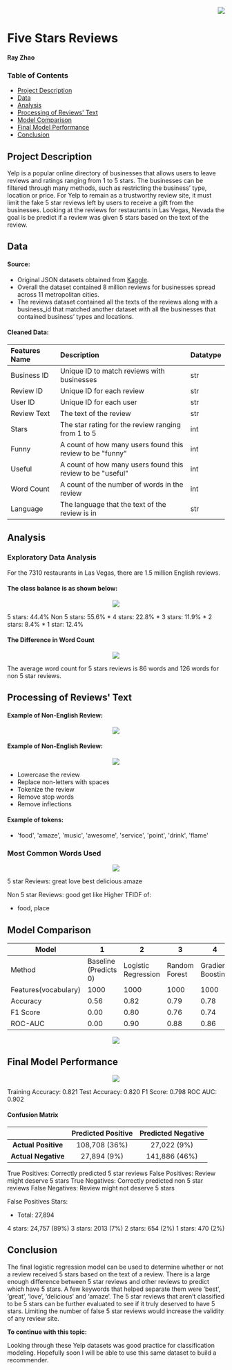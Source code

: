 <p align="right">
<img src="img/yelp-logo.png">
</p>

# Five Stars Reviews
**Ray Zhao**

### Table of Contents

* [Project Description](#description)
* [Data](#data)
* [Analysis](#analysis)
* [Processing of Reviews' Text](#NLP)
* [Model Comparison](#models)
* [Final Model Performance](#final)
* [Conclusion](#conclusion)

<a name="description"></a>
## Project Description

Yelp is a popular online directory of businesses that allows users to leave reviews and ratings ranging from 1 to 5 stars. The businesses can be filtered through many methods, such as restricting the business’ type, location or price. For Yelp to remain as a trustworthy review site, it must limit the fake 5 star reviews left by users to receive a gift from the businesses. Looking at the reviews for restaurants in Las Vegas, Nevada the goal is be predict if a review was given 5 stars based on the text of the review.



<a name="data"></a>
## Data

#### Source:
* Original JSON datasets obtained from [Kaggle](https://www.kaggle.com/yelp-dataset/yelp-dataset). 
* Overall the dataset contained 8 million reviews for businesses  spread across 11 metropolitan cities.
* The reviews dataset contained all the texts of the reviews along with a business_id that matched another dataset with all the businesses that contained business’ types and locations.

#### Cleaned Data:
| Features Name    | Description                                                 | Datatype |
|:-----------------|:------------------------------------------------------------|----------|
| Business ID      | Unique ID to match reviews with businesses                  | str      |
| Review ID        | Unique ID for each review                                   | str      |
| User ID          | Unique ID for each user                                     | str      |
| Review Text      | The text of the review                                      | str      |
| Stars            | The star rating for the review ranging from 1 to 5          | int      |
| Funny            | A count of how many users found this review to be "funny"   | int      |
| Useful           | A count of how many users found this review to be "useful"  | int      |
| Word Count       | A count of the number of words in the review                | int      |
| Language         | The language that the text of the review is in              | str      |


<a name="analysis"></a>
## Analysis

### Exploratory Data Analysis

For the 7310 restaurants in Las Vegas, there are 1.5 million English reviews.

#### The class balance is as shown below:
<p align="center">
<img src="img/stars_ratio_.png">
</p>
5 stars: 44.4%
Non 5 stars: 55.6%
* 4 stars: 22.8%
* 3 stars: 11.9%
* 2 stars: 8.4%
* 1 star: 12.4%

#### The Difference in Word Count
<p align="center">
<img src="img/word_count_plot_.png">
</p>

The average word count for 5 stars reviews is 86 words and 126 words for non 5 star reviews.



<a name="NLP"></a>
## Processing of Reviews' Text

#### Example of Non-English Review:
<p align='center'>
<img src="img/ja_review.png"> 
</p>

#### Example of Non-English Review:
<p align='center'>
<img src="img/ex_review.png"> 
</p>

* Lowercase the review
* Replace non-letters with spaces
* Tokenize the review
* Remove stop words
* Remove inflections

#### Example of tokens:
* 'food',  'amaze',  'music',  'awesome',  'service',  'point',  'drink',  'flame'

### Most Common Words Used
<p align='center'>
<img src="img/wordcloud_.png"> 
</p>

5 star Reviews:
great
love
best
delicious
amaze

Non 5 star Reviews:
good
get
like
Higher TFIDF of:
- food, place



<a name="models"></a>
## Model Comparison

| Model                | 1                     | 2                   | 3             | 4                 | 5           |
|----------------------|-----------------------|---------------------|---------------|-------------------|-------------|
| Method               | Baseline (Predicts 0) | Logistic Regression | Random Forest | Gradient Boosting | Naive Bayes |
| Features(vocabulary) | 1000                  | 1000                | 1000          | 1000              | 1000        |
| Accuracy             | 0.56                  | 0.82                | 0.79          | 0.78              | 0.80        |
| F1 Score             | 0.00                  | 0.80                | 0.76          | 0.74              | 0.77        |
| ROC-AUC              | 0.00                  | 0.90                | 0.88          | 0.86              | 0.88        |

<p align='center'>
<img src="img/roc_curve_half_2.png">
</p>

<a name="final"></a>
## Final Model Performance

<p align="center">
<img src="img/roc_curve_final_.png">
</p>

Training Accuracy: 0.821
Test Accuracy: 0.820
F1 Score: 0.798
ROC AUC: 0.902

#### Confusion Matrix

|                     | **Predicted Positive** | **Predicted Negative** |
|:-------------------:|:----------------------:|:----------------------:|
| **Actual Positive** |      108,708 (36%)     |       27,022 (9%)      |
| **Actual Negative** |       27,894 (9%)      |      141,886 (46%)     |

True Positives: Correctly predicted 5 star reviews
False Positives: Review might deserve 5 stars
True Negatives: Correctly predicted non 5 star reviews
False Negatives: Review might not deserve 5 stars

False Positives Stars:
* Total: 27,894

4 stars: 24,757 (89%)
3 stars: 2013 (7%)
2 stars: 654 (2%)
1 stars: 470 (2%)


<a name="conclusion"></a>
## Conclusion

The final logistic regression model can be used to determine whether or not a review received 5 stars based on the text of a review. There is a large enough difference between 5 star reviews and other reviews to predict which have 5 stars. A few keywords that helped separate them were ‘best’, ‘great’, ‘love’, ‘delicious’ and ‘amaze’. The 5 star reviews that aren’t classified to be 5 stars can be further evaluated to see if it truly deserved to have 5 stars. Limiting the number of false 5 star reviews would increase the validity of any review site.


**To continue with this topic:**

Looking through these Yelp datasets was good practice for classification modeling. Hopefully soon I will be able to use this same dataset to build a recommender.
